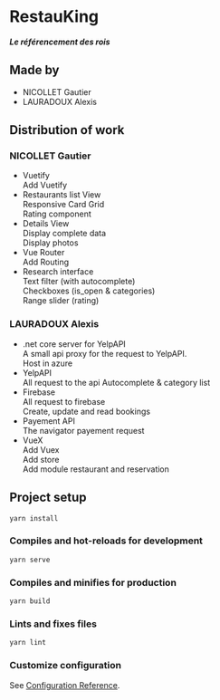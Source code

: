 # RestauKing
_**Le référencement des rois**_
## Made by
- NICOLLET Gautier
- LAURADOUX Alexis

## Distribution of work
### NICOLLET Gautier
- Vuetify  
Add Vuetify  
- Restaurants list View  
Responsive Card Grid  
Rating component  
- Details View  
Display complete data  
Display photos  
- Vue Router  
Add Routing  
- Research interface  
Text filter (with autocomplete)  
Checkboxes (is_open & categories)  
Range slider (rating)  

### LAURADOUX Alexis
- .net core server for YelpAPI  
A small api proxy for the request to YelpAPI.  
Host in azure
- YelpAPI  
All request to the api
Autocomplete & category list
- Firebase  
All request to firebase  
Create, update and read bookings  
- Payement API  
The navigator payement request
- VueX     
Add Vuex   
Add store  
Add module restaurant and reservation

## Project setup
```
yarn install
```

### Compiles and hot-reloads for development
```
yarn serve
```

### Compiles and minifies for production
```
yarn build
```

### Lints and fixes files
```
yarn lint
```

### Customize configuration
See [Configuration Reference](https://cli.vuejs.org/config/).
